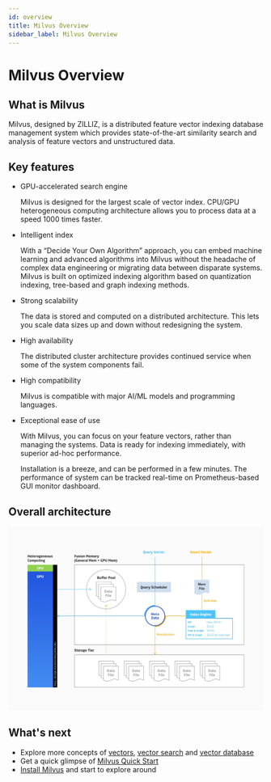```yaml
---
id: overview
title: Milvus Overview
sidebar_label: Milvus Overview
---
```


# Milvus Overview

## What is Milvus

Milvus, designed by ZILLIZ, is a distributed feature vector indexing database management system which provides state-of-the-art similarity search and analysis of feature vectors and unstructured data. 

## Key features

- GPU-accelerated search engine

  Milvus is designed for the largest scale of vector index. CPU/GPU heterogeneous computing architecture allows you to process data at a speed 1000 times faster.

- Intelligent index

  With a “Decide Your Own Algorithm” approach, you can embed machine learning and advanced algorithms into Milvus without the headache of complex data engineering or migrating data between disparate systems. Milvus is built on optimized indexing algorithm based on quantization indexing, tree-based and graph indexing methods.

- Strong scalability

  The data is stored and computed on a distributed architecture. This lets you scale data sizes up and down without redesigning the system.

- High availability

  The distributed cluster architecture provides continued service when some of the system components fail.

- High compatibility

  Milvus is compatible with major AI/ML models and programming languages.

- Exceptional ease of use

  With Milvus, you can focus on your feature vectors, rather than managing the systems. Data is ready for indexing immediately, with superior ad-hoc performance.

  Installation is a breeze, and can be performed in a few minutes. The performance of system can be tracked real-time on Prometheus-based GUI monitor dashboard.

## Overall architecture
![Milvus architecture](assets/milvus_arch.jpg)

## What's next

- Explore more concepts of [vectors](vector.md), [vector search](index_method.md) and [vector database](vector_db.md)
- Get a quick glimpse of [Milvus Quick Start](../QuickStart.md)
- [Install Milvus](../userguide/install_milvus.md) and start to explore around

